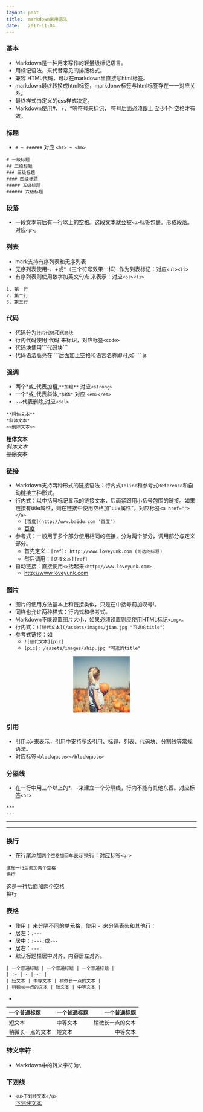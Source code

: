 ```yaml
---
layout: post                      
title:  markdown常用语法
date:   2017-11-04      
---
```


### 基本
* Markdown是一种用来写作的轻量级标记语言。
* 用标记语法，来代替常见的排版格式。
* 兼容 HTML代码，可以在markdown里直接写html标签。
* markdown最终转换成html标签，markdonw标签与html标签存在一一对应关系。
* 最终样式由定义的css样式决定。
* Markdown使用#、+、*等符号来标记， 符号后面必须跟上 至少1个 空格才有效。

### 标题
* `# ~ ######` 对应 `<h1> ~ <h6>`
```
# 一级标题
## 二级标题
### 三级标题
#### 四级标题
##### 五级标题
###### 六级标题
```

### 段落
* 一段文本前后有一行以上的空格。这段文本就会被`<p>`标签包裹。形成段落。对应`<p>`。

### 列表
* mark支持有序列表和无序列表
* 无序列表使用-、+或*（三个符号效果一样）作为列表标记：对应`<ul><li>`
* 有序列表则使用数字加英文句点.来表示：对应`<ol><li>`     
```
1. 第一行
2. 第二行
3. 第三行
```

### 代码
* 代码分为`行内代码`和`代码块`
* 行内代码使用\`代码\`来标识，对应标签`<code>`
* 代码块使用\`\`\`代码块\`\`\`
* 代码语法高亮在 ```后面加上空格和语言名称即可,如 \`\`\` js

### 强调
* 两个*或_代表加粗,`**加粗**` 对应`<strong>`
* 一个*或_代表斜体,`*斜体*` 对应 `<em></em>`
* \~\~代表删除,对应`<del>`
```
**粗体文本**
*斜体文本*
~~删除文本~~
```
**粗体文本** <br>
*斜体文本* <br>
~~删除文本~~

### 链接
* Markdown支持两种形式的链接语法：行内式`Inline`和参考式`Reference`和自动链接三种形式。
* 行内式：以中括号标记显示的链接文本，后面紧跟用小括号包围的链接。如果链接有title属性，则在链接中使用空格加"title属性"。对应标签`<a href=""></a>`
    - `[百度](http://www.baidu.com '百度')`
    - [百度](http://www.baidu.com '百度')
* 参考式：一般用于多个部分使用相同的链接，分为两个部分，调用部分与定义部分。
    - 首先定义：`[ref]: http://www.loveyunk.com (可选的标题)`
    - 然后调用：`[链接文本][ref]`
* 自动链接：直接使用`<>`括起来`<http://www.loveyunk.com>`
    - <http://www.loveyunk.com>

### 图片
* 图片的使用方法基本上和链接类似，只是在中括号前加叹号!。
* 同样也允许两种样式：行内式和参考式。
* Markdown不能设置图片大小，如果必须设置则应使用HTML标记`<img>`。
* 行内式：`![替代文本](/assets/images/jian.jpg "可选的title")`
* 参考式链接：如
    - `![替代文本][pic]`
    - `[pic]: /assets/images/ship.jpg "可选的title"`
    
<p style="text-align: center;"><img src="../images/logo.jpg" alt="logo" width="150"></p>

### 引用
* 引用以`>`来表示，引用中支持多级引用、标题、列表、代码块、分割线等常规语法。
* 对应标签`<blockquote></blockquote>`

### 分隔线
* 在一行中用三个以上的*、-来建立一个分隔线，行内不能有其他东西。对应标签`<hr>`
```
***
---
```
***
---

### 换行
* 在行尾添加`两个空格加回车`表示换行：对应标签`<br>`
```
这是一行后面加两个空格  
换行
```
这是一行后面加两个空格  
换行

### 表格
* 使用 `| `来分隔不同的单元格，使用 `- `来分隔表头和其他行：
* 居左：`:---`
* 居中：`:---:`或`---`
* 居右：`---:`
* 默认标题栏居中对齐，内容居左对齐。
```
| 一个普通标题 | 一个普通标题 | 一个普通标题 |
| :- | - | -: |
| 短文本 | 中等文本 | 稍微长一点的文本 |
| 稍微长一点的文本 | 短文本 | 中等文本 |
```
* 
| 一个普通标题 | 一个普通标题 | 一个普通标题 |
| :- | - | -: |
| 短文本 | 中等文本 | 稍微长一点的文本 |
| 稍微长一点的文本 | 短文本 | 中等文本 |

### 转义字符
* Markdown中的转义字符为`\`

### 下划线
* `<u>下划线文本</u>`<br>
<u>下划线文本</u>





